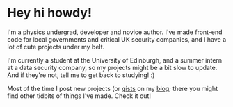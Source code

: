 # Hey hi howdy!

I'm a physics undergrad, developer and novice author. I've made front-end code for local governments and critical UK security companies, and I have a lot of cute projects under my belt.

I'm currently a student at the University of Edinburgh, and a summer intern at a data security company, so my projects might be a bit slow to update. And if they're not, tell me to get back to studying! :)

Most of the time I post new projects (or [gists](https://gist.github.com/yunruse) on my [blog](https://yunru.se); there you might find other tidbits of things I've made. Check it out!
